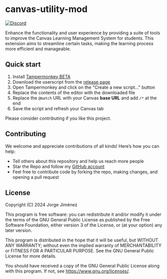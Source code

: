 # canvas-utility-mod

[![Discord](https://img.shields.io/discord/1268347443712360509?logo=discord)](https://discord.gg/nStnDTjucy)

Enhance the functionality and user experience by providing a suite of tools to improve the Canvas Learning Management System for students. This extension aims to streamline certain tasks, making the learning process more efficient and manageable.

## Quick start

1. Install [Tampermonkey BETA](https://www.tampermonkey.net/)
2. Download the userscript from the [release page](https://github.com/JorgeJimenez15/canvas-utility-mod/releases)
3. Open Tampermonkey and click on the "Create a new script..." button
4. Replace the contents of the editor with the downloaded file
5. Replace the `@match` URL with your Canvas **base URL** and add `/*` at the end
6. Save the script and refresh your Canvas tab

Please consider contributing if you like this project.

## Contributing

We welcome and appreciate contributions of all kinds! Here’s how you can help:

- Tell others about this repository and help us reach more people
- Star the Repo and follow my [GitHub account](https://github.com/JorgeJimenez15)
- Feel free to contribute code by forking the repo, making changes, and opening a pull request

## License

Copyright (C) 2024 Jorge Jiménez

This program is free software: you can redistribute it and/or modify it under the terms of the GNU General Public License as published by the Free Software Foundation, either version 3 of the License, or (at your option) any later version.

This program is distributed in the hope that it will be useful, but WITHOUT ANY WARRANTY; without even the implied warranty of MERCHANTABILITY or FITNESS FOR A PARTICULAR PURPOSE. See the GNU General Public License for more details.

You should have received a copy of the GNU General Public License along with this program. If not, see <https://www.gnu.org/licenses/>.

